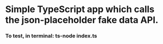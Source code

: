 # Simple TypeScript app which calls the json-placeholder fake data API.

### To test, in terminal: ts-node index.ts
